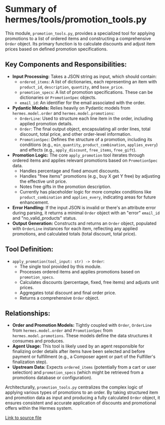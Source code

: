 # Summary of hermes/tools/promotion_tools.py

This module, `promotion_tools.py`, provides a specialized tool for applying promotions to a list of ordered items and constructing a comprehensive `Order` object. Its primary function is to calculate discounts and adjust item prices based on defined promotion specifications.

## Key Components and Responsibilities:

-   **Input Processing:** Takes a JSON string as input, which should contain:
    -   `ordered_items`: A list of dictionaries, each representing an item with `product_id`, `description`, `quantity`, and `base_price`.
    -   `promotion_specs`: A list of promotion specifications. These can be dictionaries or `PromotionSpec` objects.
    -   `email_id`: An identifier for the email associated with the order.
-   **Pydantic Models:** Relies heavily on Pydantic models from `hermes.model.order` and `hermes.model.promotions`:
    -   `OrderLine`: Used to structure each line item in the order, including applied promotion details.
    -   `Order`: The final output object, encapsulating all order lines, total discount, total price, and other order-level information.
    -   `PromotionSpec`: Defines the structure of a promotion, including its conditions (e.g., `min_quantity`, `product_combination`, `applies_every`) and effects (e.g., `apply_discount`, `free_items`, `free_gift`).
-   **Promotion Logic:** The core `apply_promotion` tool iterates through ordered items and applies relevant promotions based on `PromotionSpec` data.
    -   Handles percentage and fixed amount discounts.
    -   Handles "free items" promotions (e.g., buy X get Y free) by adjusting the effective unit price.
    -   Notes free gifts in the promotion description.
    -   Currently has placeholder logic for more complex conditions like `product_combination` and `applies_every`, indicating areas for future enhancement.
-   **Error Handling:** If the input JSON is invalid or there's an attribute error during parsing, it returns a minimal `Order` object with an "error" `email_id` and "no_valid_products" status.
-   **Output Generation:** Constructs and returns an `Order` object, populated with `OrderLine` instances for each item, reflecting any applied promotions, and calculated totals (total discount, total price).

## Tool Definition:

-   `apply_promotion(tool_input: str) -> Order`:
    -   The single tool provided by this module.
    -   Processes ordered items and applies promotions based on `promotion_specs`.
    -   Calculates discounts (percentage, fixed, free items) and adjusts unit prices.
    -   Aggregates total discount and final order price.
    -   Returns a comprehensive `Order` object.

## Relationships:

-   **Order and Promotion Models:** Tightly coupled with `Order`, `OrderLine` from `hermes.model.order` and `PromotionSpec` from `hermes.model.promotions`. These models define the data structures it consumes and produces.
-   **Agent Usage:** This tool is likely used by an agent responsible for finalizing order details after items have been selected and before payment or fulfillment (e.g., a Composer agent or part of the Fulfiller's finalization step).
-   **Upstream Data:** Expects `ordered_items` (potentially from a cart or user selection) and `promotion_specs` (which might be retrieved from a promotions database or configuration).

Architecturally, `promotion_tools.py` centralizes the complex logic of applying various types of promotions to an order. By taking structured item and promotion data as input and producing a fully calculated `Order` object, it ensures consistent and accurate application of discounts and promotional offers within the Hermes system.

[Link to source file](../../../../hermes/tools/promotion_tools.py) 